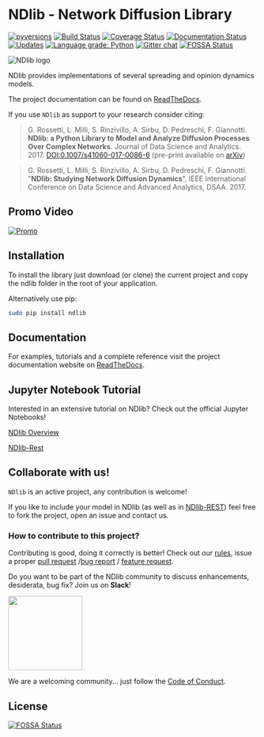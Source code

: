 # NDlib - Network Diffusion Library

[![pyversions](https://img.shields.io/pypi/pyversions/ndlib.svg)](https://badge.fury.io/py/ndlib)
[![Build Status](https://travis-ci.org/GiulioRossetti/ndlib.svg?branch=master)](https://travis-ci.org/GiulioRossetti/ndlib)
[![Coverage Status](https://coveralls.io/repos/github/GiulioRossetti/ndlib/badge.svg?branch=master)](https://coveralls.io/github/GiulioRossetti/ndlib?branch=master)
[![Documentation Status](https://readthedocs.org/projects/ndlib/badge/?version=latest)](http://ndlib.readthedocs.io/en/latest/?badge=latest)
[![Updates](https://pyup.io/repos/github/GiulioRossetti/ndlib/shield.svg)](https://pyup.io/repos/github/GiulioRossetti/ndlib/)
[![Language grade: Python](https://img.shields.io/lgtm/grade/python/g/GiulioRossetti/ndlib.svg?logo=lgtm&logoWidth=18)](https://lgtm.com/projects/g/GiulioRossetti/ndlib/context:python)
[![Gitter chat](https://badges.gitter.im/gitterHQ/gitter.png)](https://gitter.im/ndlib_nx/community?utm_source=share-link&utm_medium=link&utm_campaign=share-link)
[![FOSSA Status](https://app.fossa.io/api/projects/git%2Bgithub.com%2FGiulioRossetti%2Fndlib.svg?type=shield)](https://app.fossa.io/projects/git%2Bgithub.com%2FGiulioRossetti%2Fndlib?ref=badge_shield)

![NDlib logo](https://github.com/GiulioRossetti/ndlib/blob/master/docs/ndlogo2.png)

NDlib provides implementations of several spreading and opinion dynamics models.

The project documentation can be found on [ReadTheDocs](http://ndlib.readthedocs.io).

If you use ``NDlib`` as support to your research consider citing:

> G. Rossetti, L. Milli, S. Rinzivillo, A. Sirbu, D. Pedreschi, F. Giannotti.
> **NDlib: a Python Library to Model and Analyze Diffusion Processes Over Complex Networks.**
> Journal of Data Science and Analytics. 2017. 
> [DOI:0.1007/s41060-017-0086-6](https://doi.org/10.1007/s41060-017-0086-6) (pre-print available on [arXiv](https://arxiv.org/abs/1801.05854))

> G. Rossetti, L. Milli, S. Rinzivillo, A. Sirbu, D. Pedreschi, F. Giannotti.
> "**NDlib: Studying Network Diffusion Dynamics**", 
> IEEE International Conference on Data Science and Advanced Analytics, DSAA. 2017.

## Promo Video

[![Promo](https://img.youtube.com/vi/tYHNOuKJwbE/0.jpg)](https://www.youtube.com/watch?v=tYHNOuKJwbEE)

## Installation

To install the library just download (or clone) the current project and copy the ndlib folder in the root of your application.

Alternatively use pip:
```bash
sudo pip install ndlib
```

## Documentation

For examples, tutorials and a complete reference visit the project documentation website on [ReadTheDocs](http://ndlib.readthedocs.io).

## Jupyter Notebook Tutorial

Interested in an extensive tutorial on NDlib? Check out the official Jupyter Notebooks!

[NDlib Overview](https://colab.research.google.com/github/KDDComplexNetworkAnalysis/CNA_Tutorials/blob/master/NDlib.ipynb#scrollTo=d80DUNRkKIn4)
 
[NDlib-Rest](https://colab.research.google.com/github/KDDComplexNetworkAnalysis/CNA_Tutorials/blob/master/NDlib-REST.ipynb)

## Collaborate with us!

``NDlib`` is an active project, any contribution is welcome!

If you like to include your model in NDlib (as well as in [NDlib-REST](https://github.com/GiulioRossetti/ndlib-rest)) feel free to fork the project, open an issue and contact us.

### How to contribute to this project?

Contributing is good, doing it correctly is better! Check out our [rules](https://github.com/GiulioRossetti/ndlib/blob/master/.github/CONTRIBUTING.md), issue a proper [pull request](https://github.com/GiulioRossetti/ndlib/blob/master/.github/PULL_REQUEST_TEMPLATE.md) /[bug report](https://github.com/GiulioRossetti/ndlib/blob/master/.github/ISSUE_TEMPLATE/bug_report.md) / [feature request](https://github.com/GiulioRossetti/ndlib/blob/master/.github/ISSUE_TEMPLATE/feature_request.md).

Do you want to be part of the NDlib community to discuss enhancements, desiderata, bug fix? Join us on **Slack**!

[<img align="middle" width="150" src="docs/join-slack-team.png">](https://join.slack.com/t/ndlib/shared_invite/enQtNTA2ODk1MzQzODE0LWNjOWE2YTdiYjdkNTVmZjUyY2E5Y2NkMzczOGZkZjJiNDk5MDA4ZWUyNDgwNzNjMWIzMDIzNmQxYzQ4YWEyMDQ)

We are a welcoming community... just follow the [Code of Conduct](https://github.com/GiulioRossetti/ndlib/blob/master/.github/CODE_OF_CONDUCT.md).


## License
[![FOSSA Status](https://app.fossa.io/api/projects/git%2Bgithub.com%2FGiulioRossetti%2Fndlib.svg?type=large)](https://app.fossa.io/projects/git%2Bgithub.com%2FGiulioRossetti%2Fndlib?ref=badge_large)